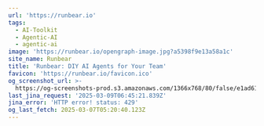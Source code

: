 ```yaml
---
url: 'https://runbear.io'
tags:
  - AI-Toolkit
  - Agentic-AI
  - agentic-ai
image: 'https://runbear.io/opengraph-image.jpg?a5398f9e13a58a1c'
site_name: Runbear
title: 'Runbear: DIY AI Agents for Your Team'
favicon: 'https://runbear.io/favicon.ico'
og_screenshot_url: >-
  https://og-screenshots-prod.s3.amazonaws.com/1366x768/80/false/e1ad6174ab571aa169bb0e923e33079fcab90568a4fe09d0c359e8d4eb9e3b24.jpeg
last_jina_request: '2025-03-09T06:45:21.839Z'
jina_error: 'HTTP error! status: 429'
og_last_fetch: 2025-03-07T05:20:40.123Z
---
```


